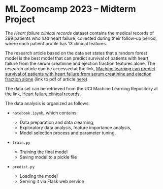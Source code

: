 # ML Zoomcamp 2023 &ndash; Midterm Project

The _Heart failure clinical records_ dataset contains the medical records of 299 patients who had heart failure, collected during their follow-up period, where each patient profile has 13 clinical features.

The research article based on the data set states that a random forest model is the best model that can predict survival of patients with heart failure from the serum creatinine and ejection fraction features alone. The research article can be accessed at the link, [Machine learning can predict survival of patients with heart failure from serum creatinine and ejection fraction alone](https://www.semanticscholar.org/paper/Machine-learning-can-predict-survival-of-patients-Chicco-Jurman/e64579d8593140396b518682bb3a47ba246684eb) (link to pdf of article [here](https://bmcmedinformdecismak.biomedcentral.com/counter/pdf/10.1186/s12911-020-1023-5.pdf)).

The data set can be retrieved from the UCI Machine Learning Repository at the link, [Heart failure clinical records](http://archive.ics.uci.edu/dataset/519/heart+failure+clinical+records).

The data analysis is organized as follows:

* `notebook.ipynb`, which contains:
    * Data preparation and data clearning,
    * Exploratory data analysis, feature importance analysis,
    * Model selection process and parameter tuning.

* `train.py`
    * Training the final model
    * Saving model to a pickle file

* `predict.py`
    * Loading the model
    * Serving it via Flask web service
